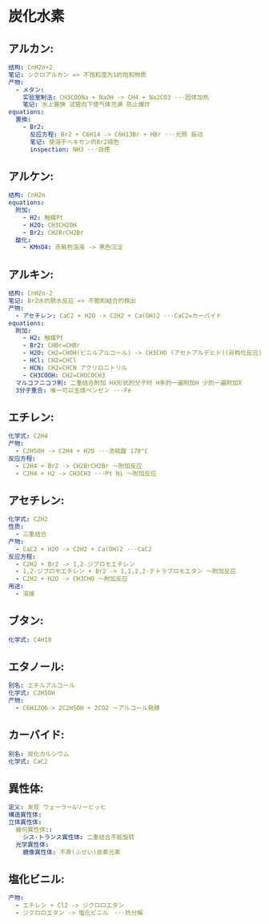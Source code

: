 # 炭化水素

## アルカン:

```yaml
结构: CnH2n+2
笔记: シクロアルカン => 不饱和度为1的饱和物质
产物:
  - メタン:
    实验室制法: CH3COONa + NaOH -> CH4 + Na2CO3 ···固体加热
    笔记: 水上置换 试管向下使气体充满 防止爆炸
equations:
  置換:
    - Br2:
      反应方程: Br2 + C6H14 -> C6H13Br + HBr ···光照 振动
      笔记: 使溶于ヘキセン的Br2褪色
      inspection: NH3 ···白煙

```

## アルケン:

```yaml
结构: CnH2n
equations:
  附加:
    - H2: 触媒Pt
    - H2O: CH3CH2OH
    - Br2: CH2BrCH2Br
  酸化:
    - KMnO4: 赤紫色溶液 -> 黑色沉淀

```

## アルキン:

```yaml
结构: CnH2n-2
笔记: Br2水的脱水反应 => 不飽和結合的検出
产物:
  - アセチレン: CaC2 + H2O -> C2H2 + Ca(OH)2 ···CaC2=カーバイド
equations:
  附加:
    - H2: 触媒Pt
    - Br2: CHBr=CHBr
    - H2O: CH2=CHOH(ビニルアルコール) -> CH3CHO (アセトアルデヒド)(异构化反应)···HgSO4 aq
    - HCl: CH2=CHCl
    - HCN: CH2=CHCN アクリロニトリル
    - CH3COOH: CH2=CHOCOCH3
  マルコフニコフ則: 二重结合附加 HX形状的分子时 H多的一遍附加H 少的一遍附加X
  3分子重合: 唯一可以生成ベンゼン ···Fe

```

## エチレン:

```yaml
化学式: C2H4
产物:
  - C2H5OH -> C2H4 + H2O ···浓硫酸 170°C
反应方程:
  - C2H4 + Br2 -> CH2BrCH2Br ～附加反应
  - C2H4 + H2 -> CH3CH3 ···Pt Ni ～附加反应


```

## アセチレン:

```yaml
化学式: C2H2
性质:
  - 三重结合
产物:
  - CaC2 + H2O -> C2H2 + Ca(OH)2 ···CaC2
反应方程:
  - C2H2 + Br2 -> 1,2-ジブロモエチレン
  - 1,2-ジブロモエチレン + Br2 -> 1,1,2,2-テトラブロモエタン ～附加反应
  - C2H2 + H2O -> CH3CHO ～附加反应
用途:
  - 溶接

```

## ブタン:

```yaml
化学式: C4H10

```

## エタノール:

```yaml
别名: エチルアルコール
化学式: C2H5OH
产物:
  - C6H12O6-> 2C2H5OH + 2CO2 ～アルコール発酵

```

## カーバイド:

```yaml
别名: 炭化カルシウム
化学式: CaC2

```

## 異性体:

```yaml
定义: 发现 ウェーラー&リービッヒ
構造異性体:
立体異性体:
  幾何異性体::
    シス·トランス異性体: 二重结合不能旋转
  光学異性体:
    鏡像異性体: 不斉(ふせい)炭素元素

```

## 塩化ビニル:

```yaml
产物:
  - エチレン + Cl2 -> ジクロロエタン
  - ジクロロエタン -> 塩化ビニル　···热分解
```